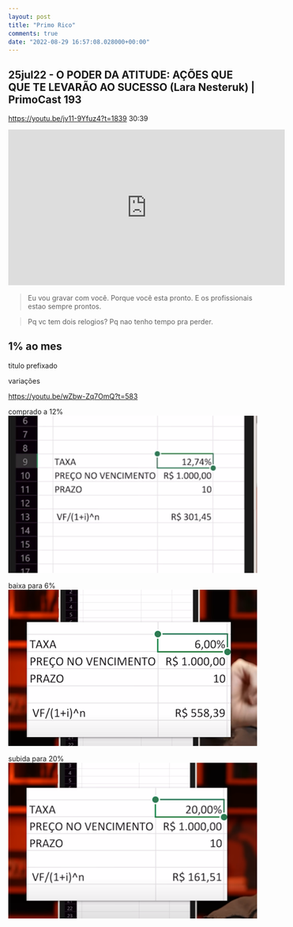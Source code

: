 ```yaml
---
layout: post
title: "Primo Rico"
comments: true
date: "2022-08-29 16:57:08.028000+00:00"
---
```


## 25jul22 - O PODER DA ATITUDE: AÇÕES QUE QUE TE LEVARÃO AO SUCESSO (Lara Nesteruk) | PrimoCast 193

https://youtu.be/jv11-9Yfuz4?t=1839
30:39

<iframe width="560" height="315" src="https://www.youtube.com/embed/jv11-9Yfuz4?start=1842" title="YouTube video player" frameborder="0" allow="accelerometer; autoplay; clipboard-write; encrypted-media; gyroscope; picture-in-picture" allowfullscreen></iframe>

> Eu vou gravar com você. Porque você esta pronto.
> E os profissionais estao sempre prontos.

> Pq vc tem dois relogios?
> Pq nao tenho tempo pra perder.


## 1% ao mes

titulo prefixado

variações

https://youtu.be/wZbw-Zq7OmQ?t=583

comprado a 12%
![](/assets/img/bMOaGx5WA_11d77462589fab13f952ec980e6b2cab.png)

baixa para 6%
![](/assets/img/bMOaGx5WA_ae80cb2e09ab17d7c15feeaa8bb27a82.png)

subida para 20%
![](/assets/img/bMOaGx5WA_e0b31f71f562ba0bd5117a1e66b5e685.png)

